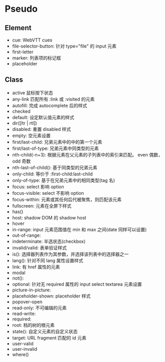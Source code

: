 # Pseudo

## Element

- cue: WebVTT cues
- file-selector-button: 针对 type="file" 的 input 元素
- first-letter
- marker: 列表项的标记框
- placeholder

## Class

- active 鼠标按下状态
- any-link 匹配所有 :link 或 :visited 的元素
- autofill: 完成 autocomplete 后的样式
- checked
- default: 设定默认值元素的样式
- dir([ltr | rtl])
- disabled: 重置 disabled 样式
- empty: 空元素设置
- first/last-child: 兄弟元素中的中的第一个元素
- first/last-of-type: 兄弟元素中同类型的元素
- nth-child(-n+3): 根据元素在父元素的子列表中的索引来匹配。 even 偶数， odd 奇数
- nth-last-of-child(): 基于同类型的兄弟元素
- only-child: 等价于 :first-child:last-child
- only-of-type: 基于在兄弟元素中的相同类型(tag 名)
- focus: select 影响 option
- focus-visible: select 不影响 option
- focus-within: 元素或其任何后代被聚焦，则匹配该元素
- fullscreen: 元素在全屏下样式
- has()
- host: shadow DOM 的 shadow host
- hover
- in-range: input 元素范围值在 min 和 max 之间(date 同样可以设置)
- out-of-range:
- indeterminate: 半选状态(checkbox)
- invalid/valid: 表单验证样式
- is(): 选择器列表作为其参数，并选择该列表中的选择器之一
- lang(): 针对不同 lang 属性设置样式
- link: 有 href 属性的元素
- modal
- not():
- optional: 针对无 required 属性的 input select textarea 元素设置
- picture-in-picture:
- placeholder-shown: placeholder 样式
- popover-open
- read-only: 不可编辑的元素
- read-write:
- required:
- root: 档的树的根元素
- state(): 自定义元素的自定义状态
- target: URL fragment 匹配的 id 元素
- user-valid
- user-invalid
- where()
